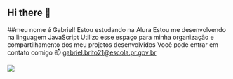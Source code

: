 ## Hi there 👋
##meu nome é Gabriel!
Estou estudando na Alura
Estou me desenvolvendo na linguagem JavaScript
Utilizo esse espaço para minha organização e compartilhamento dos meu projetos desenvolvidos
Você pode entrar em contato comigo 📫
gabriel.brito21@escola.pr.gov.br

![](https://www.printables.com/model/775519-super-mario-8-bits)

<!--![](https://www.printables.com/model/775519-super-mario-8-bits)
**estudantegabrielbrito/estudantegabrielbrito** is a ✨ _special_ ✨ repository because its `README.md` (this file) appears on your GitHub profile.

Here are some ideas to get you started:

- 🔭 I’m currently working on ...
- 🌱 I’m currently learning ...
- 👯 I’m looking to collaborate on ...
- 🤔 I’m looking for help with ...
- 💬 Ask me about ...
- 📫 How to reach me: ...
- 😄 Pronouns: ...
- ⚡ Fun fact: ...
-->
